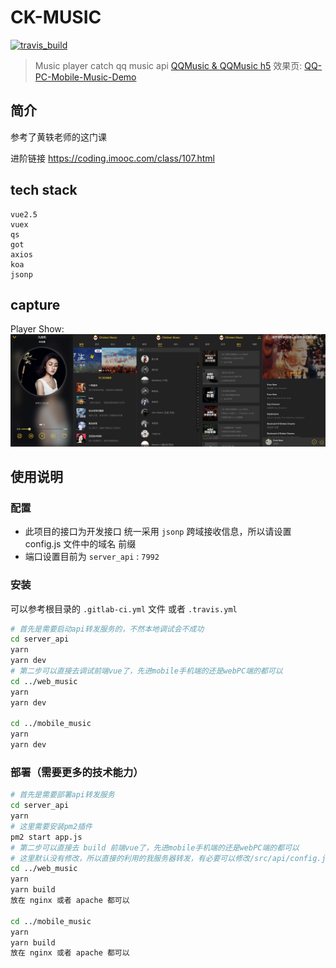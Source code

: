 # CK-MUSIC
[![travis_build](https://travis-ci.org/Lanseria/ck-music.svg?branch=master "travis_build")](https://travis-ci.org/Lanseria/ck-music)

> Music player catch qq music api [QQMusic & QQMusic h5](https://y.qq.com) 效果页: [QQ-PC-Mobile-Music-Demo](https://music.limonplayer.cn)

## 简介

参考了黄轶老师的这门课

进阶链接 https://coding.imooc.com/class/107.html

## tech stack

```
vue2.5
vuex
qs
got
axios
koa
jsonp
```

## capture

Player Show:
![song-page](./docs/img/player-surface-ip6p.png)

## 使用说明

### 配置

- 此项目的接口为开发接口 统一采用 `jsonp` 跨域接收信息，所以请设置 config.js 文件中的域名 前缀 
- 端口设置目前为 `server_api` : `7992`

### 安装

可以参考根目录的 `.gitlab-ci.yml` 文件 或者 `.travis.yml`

```bash
# 首先是需要启动api转发服务的，不然本地调试会不成功
cd server_api
yarn
yarn dev
# 第二步可以直接去调试前端vue了，先进mobile手机端的还是webPC端的都可以
cd ../web_music
yarn
yarn dev

cd ../mobile_music
yarn
yarn dev

```

### 部署（需要更多的技术能力）

```bash
# 首先是需要部署api转发服务
cd server_api
yarn
# 这里需要安装pm2插件
pm2 start app.js
# 第二步可以直接去 build 前端vue了，先进mobile手机端的还是webPC端的都可以
# 这里默认没有修改，所以直接的利用的我服务器转发，有必要可以修改/src/api/config.js文件
cd ../web_music
yarn
yarn build
放在 nginx 或者 apache 都可以

cd ../mobile_music
yarn
yarn build
放在 nginx 或者 apache 都可以
```
